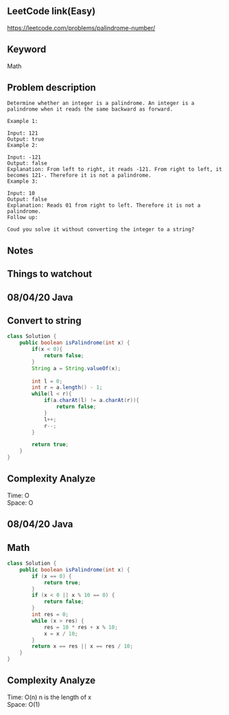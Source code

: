 ## LeetCode link(Easy)
https://leetcode.com/problems/palindrome-number/

## Keyword
Math

## Problem description
```
Determine whether an integer is a palindrome. An integer is a palindrome when it reads the same backward as forward.

Example 1:

Input: 121
Output: true
Example 2:

Input: -121
Output: false
Explanation: From left to right, it reads -121. From right to left, it becomes 121-. Therefore it is not a palindrome.
Example 3:

Input: 10
Output: false
Explanation: Reads 01 from right to left. Therefore it is not a palindrome.
Follow up:

Coud you solve it without converting the integer to a string?
```



## Notes


## Things to watchout

## 08/04/20 Java
## Convert to string
```java
class Solution {
    public boolean isPalindrome(int x) {
        if(x < 0){
            return false;
        }
        String a = String.valueOf(x);
        
        int l = 0;
        int r = a.length() - 1;
        while(l < r){
            if(a.charAt(l) != a.charAt(r)){
                return false;
            }
            l++;
            r--;
        }

        return true;
    }
}

```
## Complexity Analyze
Time: O       \
Space: O

## 08/04/20 Java
## Math
```Java
class Solution {
    public boolean isPalindrome(int x) {
        if (x == 0) {
            return true;
        }
        if (x < 0 || x % 10 == 0) {
            return false;
        }
        int res = 0;
        while (x > res) {
            res = 10 * res + x % 10;
            x = x / 10;
        }
        return x == res || x == res / 10;
    }
}
```
## Complexity Analyze
Time: O(n) n is the length of x       \
Space: O(1)